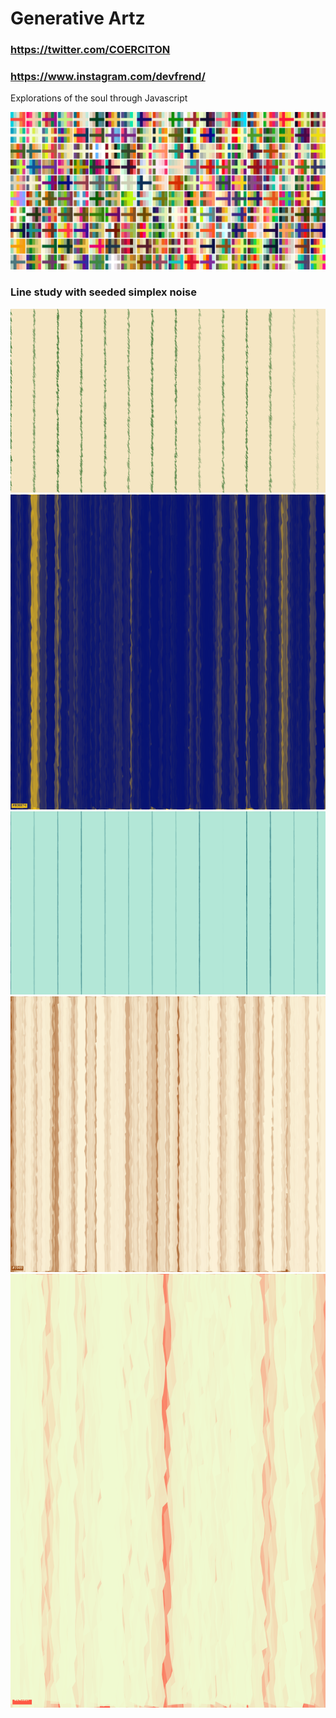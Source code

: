 # Generative Artz

### https://twitter.com/COERCITON
### https://www.instagram.com/devfrend/

Explorations of the soul through Javascript

![](./github-gallery/palette.png)
### Line study with seeded simplex noise
![](./github-gallery/line-1.png)
![](./github-gallery/line-4.png)
![](./github-gallery/line-2.png)
![](./github-gallery/line-5.png)
![](./github-gallery/line-3.png)